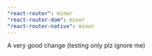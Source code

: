 ```yaml
---
"react-router": minor
"react-router-dom": minor
"react-router-native": minor
---
```


A very good change (testing only plz ignore me)
